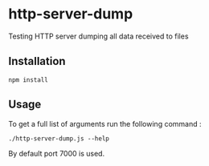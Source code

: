 # http-server-dump
Testing HTTP server dumping all data received to files

## Installation

```
npm install
```

## Usage

To get a full list of arguments run the following command :
```
./http-server-dump.js --help
```

By default port 7000 is used.
